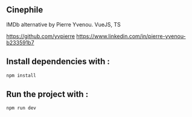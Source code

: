 ## Cinephile
IMDb alternative by Pierre Yvenou.
VueJS, TS

https://github.com/yvpierre
https://www.linkedin.com/in/pierre-yvenou-b233591b7

## Install dependencies with : 
```sh
npm install
```

## Run the project with : 
```sh
npm run dev
```
